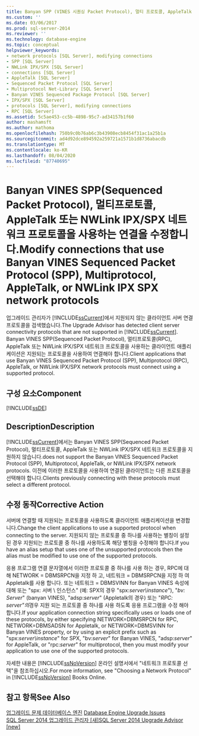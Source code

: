 ```yaml
---
title: Banyan SPP (VINES 시퀀싱 Packet Protocol), 멀티 프로토콜, AppleTalk 또는 NWLink IPX SPX 네트워크 프로토콜을 사용 하는 연결을 수정 합니다. Microsoft Docs
ms.custom: ''
ms.date: 03/06/2017
ms.prod: sql-server-2014
ms.reviewer: ''
ms.technology: database-engine
ms.topic: conceptual
helpviewer_keywords:
- network protocols [SQL Server], modifying connections
- SPP [SQL Server]
- NWLink IPX/SPX [SQL Server]
- connections [SQL Server]
- AppleTalk [SQL Server]
- Sequenced Packet Protocol [SQL Server]
- Multiprotocol Net-Library [SQL Server]
- Banyan VINES Sequenced Package Protocol [SQL Server]
- IPX/SPX [SQL Server]
- protocols [SQL Server], modifying connections
- RPC [SQL Server]
ms.assetid: 5c5ae453-cc5b-4898-95c7-ad34157b1f60
author: mashamsft
ms.author: mathoma
ms.openlocfilehash: 750b9c0b76ab6c3b43908ecb8454f31ac1a25b1a
ms.sourcegitcommit: ad4d92dce894592a259721a1571b1d8736abacdb
ms.translationtype: MT
ms.contentlocale: ko-KR
ms.lasthandoff: 08/04/2020
ms.locfileid: "87740695"
---
```

# <a name="modify-connections-that-use-banyan-vines-sequenced-packet-protocol-spp-multiprotocol-appletalk-or-nwlink-ipx-spx-network-protocols"></a><span data-ttu-id="aee29-102">Banyan VINES SPP(Sequenced Packet Protocol), 멀티프로토콜, AppleTalk 또는 NWLink IPX/SPX 네트워크 프로토콜을 사용하는 연결을 수정합니다.</span><span class="sxs-lookup"><span data-stu-id="aee29-102">Modify connections that use Banyan VINES Sequenced Packet Protocol (SPP), Multiprotocol, AppleTalk, or NWLink IPX SPX network protocols</span></span>
  <span data-ttu-id="aee29-103">업그레이드 관리자가 [!INCLUDE[ssCurrent](../../includes/sscurrent-md.md)]에서 지원되지 않는 클라이언트 서버 연결 프로토콜을 검색했습니다.</span><span class="sxs-lookup"><span data-stu-id="aee29-103">The Upgrade Advisor has detected client server connectivity protocols that are not supported in [!INCLUDE[ssCurrent](../../includes/sscurrent-md.md)].</span></span> <span data-ttu-id="aee29-104">Banyan VINES SPP(Sequenced Packet Protocol), 멀티프로토콜(RPC), AppleTalk 또는 NWLink IPX/SPX 네트워크 프로토콜을 사용하는 클라이언트 애플리케이션은 지원되는 프로토콜을 사용하여 연결해야 합니다.</span><span class="sxs-lookup"><span data-stu-id="aee29-104">Client applications that use Banyan VINES Sequenced Packet Protocol (SPP), Multiprotocol (RPC), AppleTalk, or NWLink IPX/SPX network protocols must connect using a supported protocol.</span></span>  
  
## <a name="component"></a><span data-ttu-id="aee29-105">구성 요소</span><span class="sxs-lookup"><span data-stu-id="aee29-105">Component</span></span>  
 [!INCLUDE[ssDE](../../includes/ssde-md.md)]  
  
## <a name="description"></a><span data-ttu-id="aee29-106">Description</span><span class="sxs-lookup"><span data-stu-id="aee29-106">Description</span></span>  
 [!INCLUDE[ssCurrent](../../includes/sscurrent-md.md)]<span data-ttu-id="aee29-107">에서는 Banyan VINES SPP(Sequenced Packet Protocol), 멀티프로토콜, AppleTalk 또는 NWLink IPX/SPX 네트워크 프로토콜을 지원하지 않습니다.</span><span class="sxs-lookup"><span data-stu-id="aee29-107">does not support the Banyan VINES Sequenced Packet Protocol (SPP), Multiprotocol, AppleTalk, or NWLink IPX/SPX network protocols.</span></span> <span data-ttu-id="aee29-108">이전에 이러한 프로토콜을 사용하여 연결된 클라이언트는 다른 프로토콜을 선택해야 합니다.</span><span class="sxs-lookup"><span data-stu-id="aee29-108">Clients previously connecting with these protocols must select a different protocol.</span></span>  
  
## <a name="corrective-action"></a><span data-ttu-id="aee29-109">수정 동작</span><span class="sxs-lookup"><span data-stu-id="aee29-109">Corrective Action</span></span>  
 <span data-ttu-id="aee29-110">서버에 연결할 때 지원되는 프로토콜을 사용하도록 클라이언트 애플리케이션을 변경합니다.</span><span class="sxs-lookup"><span data-stu-id="aee29-110">Change the client applications to use a supported protocol when connecting to the server.</span></span> <span data-ttu-id="aee29-111">지원되지 않는 프로토콜 중 하나를 사용하는 별칭이 설정된 경우 지원되는 프로토콜 중 하나를 사용하도록 해당 별칭을 수정해야 합니다.</span><span class="sxs-lookup"><span data-stu-id="aee29-111">If you have an alias setup that uses one of the unsupported protocols then the alias must be modified to use one of the supported protocols.</span></span>  
  
 <span data-ttu-id="aee29-112">응용 프로그램 연결 문자열에서 이러한 프로토콜 중 하나를 사용 하는 경우, RPC에 대해 NETWORK = DBMSRPCN을 지정 하 고, 네트워크 = DBMSRPCN을 지정 하 여 Appletalk를 사용 합니다. 또는 네트워크 = DBMSVINN for Banyan VINES 속성에 대해 또는 "spx: 서버 \ 인스턴스" (예: SPX의 경우 "spx:*server\instance*"), "*bv: Server*" (banyan VINES), "adsp:*server*" (Appletalk의 경우) 또는 "*RPC: server"의*경우 지원 되는 프로토콜 중 하나를 사용 하도록 응용 프로그램을 수정 해야 합니다.</span><span class="sxs-lookup"><span data-stu-id="aee29-112">If your application connection string specifically uses or loads one of these protocols, by either specifying NETWORK=DBMSRPCN for RPC, NETWORK=DBMSADSN for Appletalk, or NETWORK=DBMSVINN for Banyan VINES property, or by using an explicit prefix such as "spx:*server\instance*" for SPX, "bv:*server*" for Banyan VINES, "adsp:*server*" for AppleTalk, or "rpc:*server*" for multiprotocol, then you must modify your application to use one of the supported protocols.</span></span>  
  
 <span data-ttu-id="aee29-113">자세한 내용은 [!INCLUDE[ssNoVersion](../../includes/ssnoversion-md.md)] 온라인 설명서에서 "네트워크 프로토콜 선택"을 참조하십시오.</span><span class="sxs-lookup"><span data-stu-id="aee29-113">For more information, see "Choosing a Network Protocol" in [!INCLUDE[ssNoVersion](../../includes/ssnoversion-md.md)] Books Online.</span></span>  
  
## <a name="see-also"></a><span data-ttu-id="aee29-114">참고 항목</span><span class="sxs-lookup"><span data-stu-id="aee29-114">See Also</span></span>  
 <span data-ttu-id="aee29-115">[업그레이드 문제 데이터베이스 엔진](../../../2014/sql-server/install/database-engine-upgrade-issues.md) </span><span class="sxs-lookup"><span data-stu-id="aee29-115">[Database Engine Upgrade Issues](../../../2014/sql-server/install/database-engine-upgrade-issues.md) </span></span>  
 [<span data-ttu-id="aee29-116">SQL Server 2014 업그레이드 관리자 &#91;새&#93;</span><span class="sxs-lookup"><span data-stu-id="aee29-116">SQL Server 2014 Upgrade Advisor &#91;new&#93;</span></span>](sql-server-2014-upgrade-advisor.md)  
  
  
